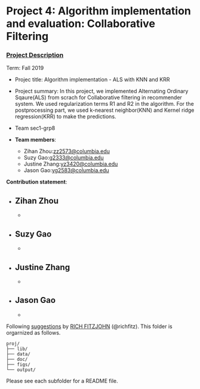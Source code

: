 # Project 4: Algorithm implementation and evaluation: Collaborative Filtering

### [Project Description](doc/project4_desc.md)

Term: Fall 2019

+ Projec title: Algorithm implementation - ALS with KNN and KRR 

+ Project summary: In this project, we implemented Alternating Ordinary Sqaure(ALS) from scrach for Collaborative filtering in recommender system. We used regularization terms R1 and R2 in the algorithm. For the postprocessing part, we used k-nearest neighbor(KNN) and Kernel ridge regression(KRR) to make the predictions. 

+ Team sec1-grp8
+ **Team members**: 
	+ Zihan Zhou:zz2573@columbia.edu
	+ Suzy Gao:g2333@columbia.edu
	+ Justine Zhang:yz3420@columbia.edu
	+ Jason Gao:yg2583@columbia.edu
	
**Contribution statement**: 

+ Zihan Zhou
	-
	-
+ Suzy Gao
	-
	-
+ Justine Zhang
	-
	-
+ Jason Gao
	-
	-

Following [suggestions](http://nicercode.github.io/blog/2013-04-05-projects/) by [RICH FITZJOHN](http://nicercode.github.io/about/#Team) (@richfitz). This folder is orgarnized as follows.

```
proj/
├── lib/
├── data/
├── doc/
├── figs/
└── output/
```

Please see each subfolder for a README file.
